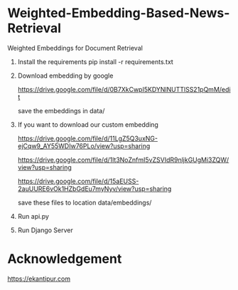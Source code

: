 # Weighted-Embedding-Based-News-Retrieval
Weighted Embeddings for Document Retrieval

1.  Install the requirements 
    pip install -r requirements.txt
2.  Download embedding by google

    https://drive.google.com/file/d/0B7XkCwpI5KDYNlNUTTlSS21pQmM/edit
    
    save the embeddings in data/
    
3.  If you want to download our custom embedding

    https://drive.google.com/file/d/11LgZ5Q3uxNG-ejCqw9_AY55WDIw76PLo/view?usp=sharing

    https://drive.google.com/file/d/1lt3NoZnfmI5vZSVIdR9nljkGUgMi3ZQW/view?usp=sharing
    
    https://drive.google.com/file/d/15aEUSS-2auUURE6vOk1HZbGdEu7myNyv/view?usp=sharing
    
    save these files to location data/embeddings/

4.  Run api.py

5.  Run Django Server

# Acknowledgement
https://ekantipur.com
